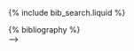 <!-- ---
layout: page
permalink: /publications/
title: publications
description: 
nav: true
nav_order: 2
---

<!-- _pages/publications.md -->

<!-- Bibsearch Feature -->

{% include bib_search.liquid %}

<div class="publications">
{% bibliography %}
</div> -->